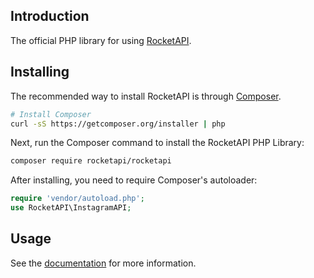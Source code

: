 ## Introduction

The official PHP library for using [RocketAPI](https://rocketapi.io).

## Installing

The recommended way to install RocketAPI is through [Composer](https://getcomposer.org/).

```bash
# Install Composer
curl -sS https://getcomposer.org/installer | php
```

Next, run the Composer command to install the RocketAPI PHP Library:

```bash
composer require rocketapi/rocketapi
```

After installing, you need to require Composer's autoloader:

```php
require 'vendor/autoload.php';
use RocketAPI\InstagramAPI;
```

## Usage

See the [documentation](https://docs.rocketapi.io) for more information.
